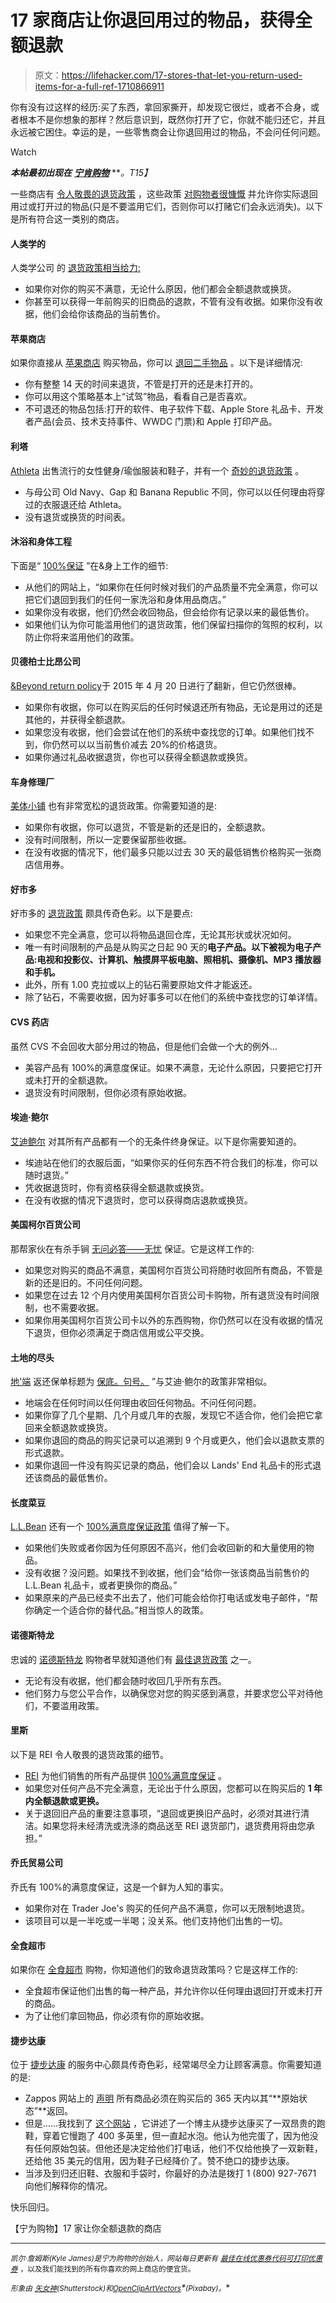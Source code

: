 # 17 家商店让你退回用过的物品，获得全额退款

> 原文：<https://lifehacker.com/17-stores-that-let-you-return-used-items-for-a-full-ref-1710866911>

你有没有过这样的经历:买了东西，拿回家撕开，却发现它很烂，或者不合身，或者根本不是你想象的那样？然后意识到，既然你打开了它，你就不能归还它，并且永远被它困住。幸运的是，一些零售商会让你退回用过的物品，不会问任何问题。

Watch

***本帖最初出现在*** [***宁肯购物***](http://www.rather-be-shopping.com/blog/2015/06/04/stores-that-let-you-return-used-items/) ***。*T15】**

一些商店有 [令人敬畏的退货政策](https://lifehacker.com/all-the-stores-that-will-give-you-a-refund-if-a-price-d-1661273299) ，这些政策 [对购物者很慷慨](https://lifehacker.com/know-these-major-retailers-online-price-match-policies-1501472181) 并允许你实际退回用过或打开过的物品(只是不要滥用它们，否则你可以打赌它们会永远消失)。以下是所有符合这一类别的商店。

#### 人类学的

人类学公司 的 [退货政策相当给力:](http://www.anthropologie.com/anthro/help/shipping_information.jsp)

*   如果你对你的购买不满意，无论什么原因，他们都会全额退款或换货。
*   你甚至可以获得一年前购买的旧商品的退款，不管有没有收据。如果你没有收据，他们会给你该商品的当前售价。

#### 苹果商店

如果你直接从 [苹果商店](http://www.rather-be-shopping.com/coupons/apple-store) 购买物品，你可以 [退回二手物品](http://store.apple.com/us/help/returns_refund) 。以下是详细情况:

*   你有整整 14 天的时间来退货，不管是打开的还是未打开的。
*   你可以用这个策略基本上“试驾”物品，看看自己是否喜欢。
*   不可退还的物品包括:打开的软件、电子软件下载、Apple Store 礼品卡、开发者产品(会员、技术支持事件、WWDC 门票)和 Apple 打印产品。

#### 利塔

[Athleta](http://www.rather-be-shopping.com/coupons/athleta) 出售流行的女性健身/瑜伽服装和鞋子，并有一个 [奇妙的退货政策](http://athleta.gap.com/customerService/info.do?cid=79311&cs=return_policies) 。

*   与母公司 Old Navy、Gap 和 Banana Republic 不同，你可以以任何理由将穿过的衣服退还给 Athleta。
*   没有退货或换货的时间表。

#### 沐浴和身体工程

下面是“ [100%保证](http://www.bathandbodyworks.com/helpdesk/index.jsp%3Bjsessionid=QpDsN1ThLG7NjJJMy1wNJTkHHlCgsJ7cGkJGpxhkZ7JLNJ1hGbC5%211561244137?display=ship&subdisplay=returns) ”在&身上工作的细节:

*   从他们的网站上，“如果你在任何时候对我们的产品质量不完全满意，你可以把它们退回到我们的任何一家洗浴和身体用品商店。”
*   如果你没有收据，他们仍然会收回物品，但会给你有记录以来的最低售价。
*   如果他们认为你可能滥用他们的退货政策，他们保留扫描你的驾照的权利，以防止你将来滥用他们的政策。

#### 贝德柏士比昂公司

[&Beyond return policy](http://www.bedbathandbeyond.com/store/static/EasyReturns)于 2015 年 4 月 20 日进行了翻新，但它仍然很棒。

*   如果你有收据，你可以在购买后的任何时候退还所有物品，无论是用过的还是其他的，并获得全额退款。
*   如果您没有收据，他们会尝试在他们的系统中查找您的订单。如果他们找不到，你仍然可以以当前售价减去 20%的价格退货。
*   如果你通过礼品收据退货，你也可以获得全额退款或换货。

#### 车身修理厂

[美体小铺](http://www.thebodyshop-usa.com/help/FAQ.aspx) 也有非常宽松的退货政策。你需要知道的是:

*   如果你有收据，你可以退货，不管是新的还是旧的，全额退款。
*   没有时间限制，所以一定要保留那些收据。
*   在没有收据的情况下，他们最多只能以过去 30 天的最低销售价格购买一张商店信用券。

#### 好市多

好市多的 [退货政策](https://customerservice.costco.com/system/templates/selfservice/costco_en_us/#%21portal/200500000001002/article/200500000040287/Costco-Return-Policy) 颇具传奇色彩。以下是要点:

*   如果您不完全满意，您可以将物品退回仓库，无论其形状或状况如何。
*   唯一有时间限制的产品是从购买之日起 90 天的**电子产品。以下被视为电子产品:电视和投影仪、计算机、触摸屏平板电脑、照相机、摄像机、MP3 播放器和手机。**
*   此外，所有 1.00 克拉或以上的钻石需要原始文件才能返还。
*   除了钻石，不需要收据，因为好事多可以在他们的系统中查找您的订单详情。

#### CVS 药店

虽然 CVS 不会回收大部分用过的物品，但是他们会做一个大的例外…

*   美容产品有 100%的满意度保证。如果不满意，无论什么原因，只要把它打开或未打开的全额退款。
*   退货没有时间限制，但你必须有原始收据。

#### 埃迪·鲍尔

[艾迪鲍尔](http://www.rather-be-shopping.com/coupons/eddie-bauer) 对其所有产品都有一个的无条件终身保证。以下是你需要知道的。

*   埃迪站在他们的衣服后面，“如果你买的任何东西不符合我们的标准，你可以随时退货。”
*   凭收据退货时，你有资格获得全额退款或换货。
*   在没有收据的情况下退货时，您可以获得商店退款或换货。

#### 美国柯尔百货公司

那帮家伙在有杀手锏 [无问必答——无忧](https://cs.kohls.com/app/answers/detail/a_id/893/%7E/hassle-free-returns) 保证。它是这样工作的:

*   如果您对购买的商品不满意，美国柯尔百货公司将随时收回所有商品，不管是新的还是旧的。不问任何问题。
*   如果您在过去 12 个月内使用美国柯尔百货公司卡购物，所有退货没有时间限制，也不需要收据。
*   如果你用美国柯尔百货公司卡以外的东西购物，你仍然可以在没有收据的情况下退货，但你必须满足于商店信用或公平交换。

#### 土地的尽头

[地'端](http://www.rather-be-shopping.com/coupons/lands-end) 返还保单标题为 [保底。句号。](http://www.landsend.com/aboutus/values/guaranteed-period/?cm_re=core-_-FT-_-guaranteed) ”与艾迪·鲍尔的政策非常相似。

*   地端会在任何时间以任何理由收回任何物品。不问任何问题。
*   如果你穿了几个星期、几个月或几年的衣服，发现它不适合你，他们会把它拿回来全额退款或换货。
*   如果你退回的商品的购买记录可以追溯到 9 个月或更久，他们会以退款支票的形式退款。
*   如果你退回一件没有购买记录的商品，他们会以 Lands' End 礼品卡的形式退还该商品的最低售价。

#### 长度菜豆

[L.L.Bean](http://www.rather-be-shopping.com/coupons/llbean) 还有一个 [100%满意度保证政策](http://www.llbean.com/llb/shop/510624?page=null) 值得了解一下。

*   如果他们失败或者你因为任何原因不高兴，他们会收回新的和大量使用的物品。
*   没有收据？没问题。如果找不到收据，他们会“给你一张该商品当前售价的 L.L.Bean 礼品卡，或者更换你的商品。”
*   如果原来的产品已经卖不出去了，他们可能会给你打电话或发电子邮件，“帮你确定一个适合你的替代品。”相当惊人的政策。

#### 诺德斯特龙

忠诚的 [诺德斯特龙](http://www.rather-be-shopping.com/coupons/nordstrom) 购物者早就知道他们有 [最佳退货政策](http://shop.nordstrom.com/c/return-policy) 之一。

*   无论有没有收据，他们都会随时收回几乎所有东西。
*   他们努力与您公平合作，以确保您对您的购买感到满意，并要求您公平对待他们，不要滥用政策。

#### 里斯

以下是 REI 令人敬畏的退货政策的细节。

*   [REI](http://www.rather-be-shopping.com/coupons/rei) 为他们销售的所有产品提供 [100%满意度保证](http://www.rei.com/help/return-policy.html) 。
*   如果您对任何产品不完全满意，无论出于什么原因，您都可以在购买后的 **1 年内全额退款或更换。**
*   关于退回旧产品的重要注意事项，“退回或更换旧产品时，必须对其进行清洁。如果您将未经清洗或洗涤的商品送至 REI 退货部门，退货费用将由您承担。”

#### 乔氏贸易公司

乔氏有 100%的满意度保证，这是一个鲜为人知的事实。

*   如果你对在 Trader Joe's 购买的任何产品不满意，你可以无限制地退货。
*   该项目可以是一半吃或一半喝；没关系。他们支持他们出售的一切。

#### 全食超市

如果你在 [全食超市](http://www.wholefoodsmarket.com/) 购物，你知道他们的致命退货政策吗？它是这样工作的:

*   全食超市保证他们出售的每一种产品，并允许你以任何理由退回打开或未打开的商品。
*   为了让他们拿回物品，你必须有你的原始收据。

#### 捷步达康

位于 [捷步达康](http://www.rather-be-shopping.com/coupons/zappos) 的服务中心颇具传奇色彩，经常竭尽全力让顾客满意。你需要知道的是:

*   Zappos 网站上的 [声明](http://www.zappos.com/shipping-and-returns) 所有商品必须在购买后的 365 天内以其“**原始状态”**返回。
*   但是……我找到了 [这个网站](http://www.geekfitness.net/holy-cow-zappos-is-awesome/) ，它讲述了一个博主从捷步达康买了一双昂贵的跑鞋，穿着它慢跑了 400 多英里，但一直起水泡。他认为他完蛋了，因为他没有任何原始包装。但他还是决定给他们打电话，他们不仅给他换了一双新鞋，还给他 35 美元的信用，因为鞋子已经降价了。赞不绝口的捷步达康。
*   当涉及到归还旧鞋、衣服和手袋时，你最好的办法是拨打 1 (800) 927-7671 向他们解释你的情况。

快乐回归。

【宁为购物】17 家让你全额退款的商店

* * *

<small>*凯尔·詹姆斯(Kyle James)是宁为购物的创始人，网站每日更新有*</small> [<small>*最佳在线优惠券代码*</small>](http://www.rather-be-shopping.com/)<small></small>*[<small>*可打印优惠券*</small>](http://www.rather-be-shopping.com/printable_coupons) <small>*，以及我们能找到的所有你喜欢的网上商店的便宜货。*</small>* 

**<small>形象由</small>* [*<small>矢女神</small>*](http://www.shutterstock.com/pic-228807412/stock-vector-flat-design-colorful-vector-illustration-concept-for-delivery-service-receiving-package-from.html?src=xBCbbmf3KI7fSn4QLCyfGQ-1-97)*<small>(Shutterstock)和</small>*[*<small>OpenClipArtVectors</small>*](http://pixabay.com/en/tag-label-yellow-price-tag-151102/)*<small>(Pixabay)。</small>**
